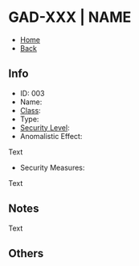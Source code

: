 # GAD-XXX | NAME

- [Home](../../../home.md)
- [Back](../s1.md)

## Info

- ID: 003
- Name:
- [Class](../class.md):
- Type:
- [Security Level](../sec.md):
- Anomalistic Effect:

Text

- Security Measures:

Text

## Notes

Text

## Others
